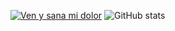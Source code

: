[![Ven y sana mi dolor](dragon-bola.gif)](https://youtu.be/7crcSMfQeEw?si=mqQhZrqDpHv3_Ehf "Dragon Ball AMV: Hero Flow - Toriyama Tribute MEP") ![GitHub stats](https://github-readme-stats.vercel.app/api?username=MascaChapas27&hide=prs&show_icons=true&theme=chartreuse-dark&include_all_commits=true)
